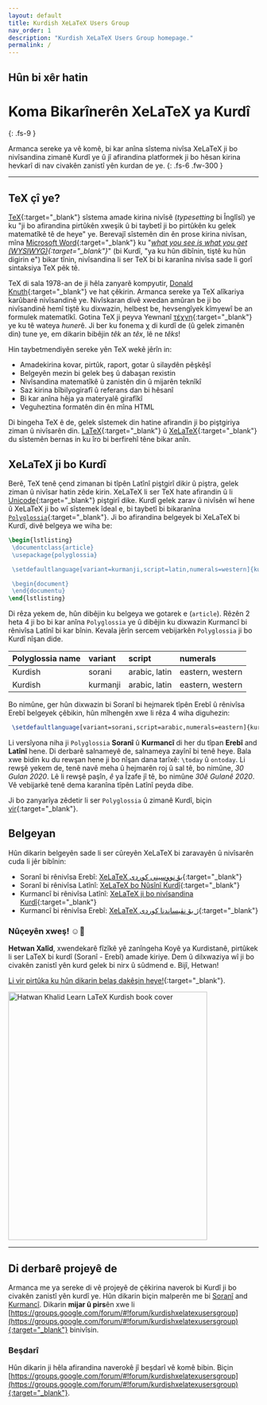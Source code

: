 ```yaml
---
layout: default
title: Kurdish XeLaTeX Users Group
nav_order: 1
description: "Kurdish XeLaTeX Users Group homepage."
permalink: /
---
```


## Hûn bi xêr hatin
# Koma Bikarînerên XeLaTeX ya Kurdî
{: .fs-9 }

Armanca sereke ya vê komê, bi kar anîna sîstema nivîsa XeLaTeX ji bo nivîsandina zimanê Kurdî ye û jî afirandina platformek ji bo hêsan kirina hevkarî di nav civakên zanistî yên kurdan de ye.
{: .fs-6 .fw-300 }

<!-- [Get started now](#getting-started){: .btn .btn-primary .fs-5 .mb-4 .mb-md-0 .mr-2 } [View it on GitHub](https://github.com/pmarsceill/just-the-docs){: .btn .fs-5 .mb-4 .mb-md-0 } -->

---

## TeX çî ye?

[TeX](https://en.wikipedia.org/wiki/TeX){:target="_blank"} sîstema amade kirina nivîsê (*typesetting* bi Înglîsî) ye ku "ji bo afirandina pirtûkên xweşik û bi taybetî ji bo pirtûkên ku gelek matematîkê tê de heye" ye. Berevajî sîstemên din ên prose kirina nivîsan, mîna [Microsoft Word](https://en.wikipedia.org/wiki/Microsoft_Word){:target="_blank"} ku "*[what you see is what you get (WYSIWYG)](https://en.wikipedia.org/wiki/WYSIWYG){:target="_blank"}*" (bi Kurdî, "ya ku hûn dibînin, tiştê ku hûn digirin e") bikar tînin, nivîsandina li ser TeX bi bi karanîna nivîsa sade li gorî sintaksiya TeX pêk tê.

TeX di sala 1978-an de ji hêla zanyarê kompyutir, [Donald Knuth](https://en.wikipedia.org/wiki/Donald_Knuth){:target="_blank"} ve hat çêkirin. Armanca sereke ya TeX alîkariya karûbarê nivîsandinê ye. Nivîskaran divê xwedan amûran be ji bo nivîsandinê hemî tiştê ku dixwazin, helbest be, hevsengîyek kîmyewî be an formulek matematîkî. Gotina TeX ji peyva Yewnanî [τέχνη](https://en.wiktionary.org/wiki/%CF%84%CE%AD%CF%87%CE%BD%CE%B7){:target="_blank"} ye ku tê wateya *huner*ê. Ji ber ku fonema χ di kurdî de (û gelek zimanên din) tune ye, em dikarin bibêjin *têk* an *têx*, lê ne *têks*!

Hin taybetmendiyên sereke yên TeX wekê jêrîn in:

- Amadekirina kovar, pirtûk, raport, gotar û silaydên pêşkêşî
- Belgeyên mezin bi gelek beş û dabaşan rexistin
- Nivîsandina matematîkê û zanistên din û mijarên teknîkî
- Saz kirina bîbilyogirafî û referans dan bi hêsanî
- Bi kar anîna hêja ya materyalê girafîkî
- Veguheztina formatên din ên mîna HTML

Di bingeha TeX ê de, gelek sîstemek din hatine afirandin ji bo piştgiriya ziman û nivîsarên din. [LaTeX](https://en.wikipedia.org/wiki/LaTeX){:target="_blank"} û [XeLaTeX](https://en.wikipedia.org/wiki/XeTeX){:target="_blank"} du sîstemên bernas in ku îro bi berfirehî têne bikar anîn.

## XeLaTeX ji bo Kurdî

Berê, TeX tenê çend zimanan  bi tîpên Latînî piştgirî dikir û piştra, gelek ziman û nivîsar hatin zêde kirin. XeLaTeX li ser TeX hate afirandin û li [Unicode](https://en.wikipedia.org/wiki/Unicode){:target="_blank"} piştgirî dike. Kurdî gelek zarav û nivîsên wî hene û XeLaTeX ji bo wî sîstemek îdeal e, bi taybetî bi bikaranîna [`Polyglossia`](https://github.com/reutenauer/polyglossia){:target="_blank"}. Ji bo afirandina belgeyek bi XeLaTeX bi Kurdî, divê belgeya we wiha be:


```tex
\begin{lstlisting}
 \documentclass{article}
 \usepackage{polyglossia}

 \setdefaultlanguage[variant=kurmanji,script=latin,numerals=western]{kurdish}

 \begin{document}
 \end{documentu}
\end{lstlisting}
```

Di rêza yekem de, hûn dibêjin ku belgeya we gotarek e (`article`). Rêzên 2 heta 4 ji bo bi kar anîna `Polyglossia` ye û dibêjin ku dixwazin Kurmancî bi rênivîsa Latînî bi kar bînin. Kevala jêrîn sercem vebijarkên `Polyglossia` ji bo Kurdî nîşan dide.

| Polyglossia name        | variant          | script | numerals | 
|:-------------|:------------------|:------| :------- |
| Kurdish          | sorani | arabic, latin  | eastern, western |
| Kurdish | kurmanji  | arabic, latin  | eastern, western |

Bo nimûne, ger hûn dixwazin bi Soranî bi hejmarek tîpên Erebî û rênivîsa Erebî belgeyek çêbikin, hûn mîhengên xwe li rêza 4 wiha diguhezin:

```tex
 \setdefaultlanguage[variant=sorani,script=arabic,numerals=eastern]{kurdish}
 ```

Li versîyona niha ji `Polyglossia` **Soranî** û **Kurmancî** di her du tîpan **Erebî** and **Latînî** hene. Di derbarê salnameyê de, salnameya zayînî bi tenê heye. Bala xwe bidin ku du rewşan hene ji bo nîşan dana tarîxê: `\today` û `ontoday`. Li rewşê yekem de, tenê navê meha û hejmarên roj û sal tê, bo nimûne, *30 Gulan 2020*. Lê li rewşê paşîn, *ê* ya Îzafe jî tê, bo nimûne *30ê Gulanê 2020*. Vê vebijarkê tenê dema karanîna tîpên Latînî peyda dibe.

Ji bo zanyarîya zêdetir li ser `Polyglossia` û zimanê Kurdî, biçin [vir](https://kurdishxelatex.github.io/assets/Kurdish_XeLaTeX_English.pdf){:target="_blank"}.

## Belgeyan

Hûn dikarin belgeyên sade li ser cûreyên XeLaTeX bi zaravayên û nivîsarên cuda li jêr bibînin:

- Soranî bi rênivîsa Erebî: [XeLaTeX بۆ نووسینی کوردی]({{site.url}}/assets/Kurdish_XeLaTeX_Sorani_Arabic.pdf){:target="_blank"}
- Soranî bi rênivîsa Latînî: [XeLaTeX bo Nûsînî Kurdî]({{site.url}}/assets/Kurdish_XeLaTeX_Sorani_Latin.pdf){:target="_blank"}
- Kurmancî bi rênivîsa Latînî: [XeLaTeX ji bo nivîsandina Kurdî]({{site.url}}/assets/Kurdish_XeLaTeX_Kurmanji_Latin.pdf){:target="_blank"}
- Kurmancî bi rênivîsa Erebî: [XeLaTeX ژ بۆ نڤیساندنا کوردی]({{site.url}}/assets/Kurdish_XeLaTeX_Kurmanji_Arabic.pdf){:target="_blank"}

### Nûçeyên xweş! ☺️🎉
**Hetwan Xalîd**, xwendekarê fîzîkê yê zanîngeha Koyê ya Kurdistanê, pirtûkek li ser LaTeX bi kurdî (Soranî - Erebî) amade kiriye. Dem û dilxwaziya wî ji bo civakên zanistî yên kurd gelek bi nirx û sûdmend e. Bijî, Hetwan!

[Li vir pirtûka ku hûn dikarin belaş dakêşin heye!](https://raw.githubusercontent.com/KurdishXeLaTeX/kurdishxelatex.github.io/master/assets/Learn_Latex_Kurdish-Hatwan_Khalid-V01-2022.pdf){:target="_blank"}.

<a href="https://raw.githubusercontent.com/KurdishXeLaTeX/kurdishxelatex.github.io/master/assets/Learn_Latex_Kurdish-Hatwan_Khalid-V01-2022.pdf" target="_blank">
  <img src="https://raw.githubusercontent.com/KurdishXeLaTeX/kurdishxelatex.github.io/master/assets/Learn_Latex_Kurdish-Hatwan_Khalid-V01-2022_cover.png" 
       width="400" 
       height="500"
       alt= "Hatwan Khalid Learn LaTeX Kurdish book cover"/>
</a>

---

## Di derbarê projeyê de

Armanca me ya sereke di vê projeyê de çêkirina naverok bi Kurdî ji bo civakên zanistî yên kurdî ye. Hûn dikarin biçin malperên me bi [Soranî](https://kurdishxelatex.github.io/Sorani) and [Kurmancî](https://kurdishxelatex.github.io/Kurmanji). Dikarin **mijar û pirs**ên xwe li [https://groups.google.com/forum/#!forum/kurdishxelatexusersgroup](https://groups.google.com/forum/#!forum/kurdishxelatexusersgroup){:target="_blank"} binivîsin.

### Beşdarî

Hûn dikarin ji hêla afirandina naverokê jî beşdarî vê komê bibin. Biçin [https://groups.google.com/forum/#!forum/kurdishxelatexusersgroup](https://groups.google.com/forum/#!forum/kurdishxelatexusersgroup){:target="_blank"}.

<!-- Read more about becoming a contributor in [our GitHub repo](https://github.com/pmarsceill/just-the-docs#contributing). -->

<!-- #### Thank you to the contributors of the Kurdish XeLaTeX Users Group! -->

<!-- <ul class="list-style-none">
{% for contributor in site.github.contributors %}
  <li class="d-inline-block mr-1">
     <a href="{{ contributor.html_url }}"><img src="{{ contributor.avatar_url }}" width="32" height="32" alt="{{ contributor.login }}"/></a>
  </li>
{% endfor %}
</ul> -->



<script src='https://storage.ko-fi.com/cdn/scripts/overlay-widget.js'></script>
<script>
  kofiWidgetOverlay.draw('sinaahmadi', {
    'type': 'floating-chat',
    'floating-chat.donateButton.text': 'Support me',
    'floating-chat.donateButton.background-color': '#00b9fe',
    'floating-chat.donateButton.text-color': '#fff'
  });
</script>
